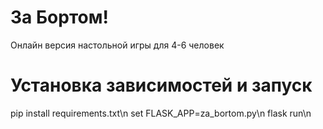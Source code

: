 # За Бортом!
Онлайн версия настольной игры для 4-6 человек
# Установка зависимостей и запуск
pip install requirements.txt\n
set FLASK_APP=za_bortom.py\n
flask run\n
